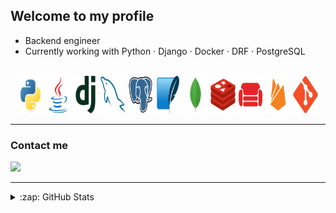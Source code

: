 ## Welcome to my profile

- Backend engineer
- Currently working with Python · Django · Docker · DRF · PostgreSQL 

<div align="center" style="display: inline_block"><br>
  <img alt="Davilos-Python" height="60" width="40" src="https://raw.githubusercontent.com/devicons/devicon/master/icons/python/python-original.svg">
  <img alt="Davilos-Java" height="60" width="40" src="https://raw.githubusercontent.com/devicons/devicon/master/icons/java/java-original.svg">
  <img alt="Davilos-Django" height="60" width="40" src="https://raw.githubusercontent.com/devicons/devicon/master/icons/django/django-plain.svg">
  <img alt="MySQL" height="60" width="40" src="https://raw.githubusercontent.com/devicons/devicon/master/icons/mysql/mysql-original.svg">
  <img alt="PostgreSQL" height="60" width="40" src="https://raw.githubusercontent.com/devicons/devicon/master/icons/postgresql/postgresql-original.svg">
  <img alt="SQLite" height="60" width="40" src="https://raw.githubusercontent.com/devicons/devicon/master/icons/sqlite/sqlite-original.svg">
  <img alt="MongoDB" height="60" width="40" src="https://raw.githubusercontent.com/devicons/devicon/master/icons/mongodb/mongodb-original.svg">
  <img alt="Redis" height="60" width="40" src="https://raw.githubusercontent.com/devicons/devicon/master/icons/redis/redis-original.svg">
  <img alt="CouchDB" height="60" width="40" src="https://raw.githubusercontent.com/devicons/devicon/master/icons/couchdb/couchdb-original.svg">
  <img alt="Firebase" height="60" width="40" src="https://raw.githubusercontent.com/devicons/devicon/master/icons/firebase/firebase-plain.svg">
  <img alt="Git" height="60" width="40" src="https://raw.githubusercontent.com/devicons/devicon/master/icons/git/git-plain.svg">
</div>
  
---

### Contact me
 
<div> 
  <a href = "https://www.linkedin.com/in/davilos-tavares-51a4a721a/"><img src = "https://img.shields.io/badge/LinkedIn-0077B5?style=for-the-badge&logo=linkedin&logoColor=white"></a>
</div>

---

<details>
  <summary>:zap: GitHub Stats</summary>

  <img align="left" alt="davilos' Github Stats " src="https://github-readme-stats-black-eta-54.vercel.app/api?username=davilos&show_icons=true&theme=dark&include_all_commits=true&count_private=true"/>

</details>
